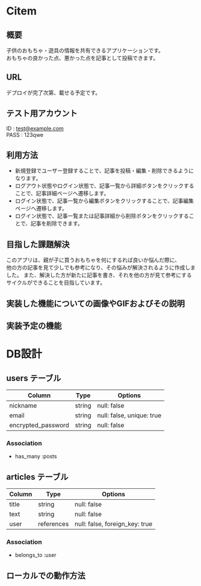 # Citem


## 概要
子供のおもちゃ・遊具の情報を共有できるアプリケーションです。  
おもちゃの良かった点、悪かった点を記事として投稿できます。


## URL
デプロイが完了次第、載せる予定です。


## テスト用アカウント
ID : test@example.com  
PASS : 123qwe


## 利用方法
- 新規登録でユーザー登録することで、記事を投稿・編集・削除できるようになります。
- ログアウト状態やログイン状態で、記事一覧から詳細ボタンをクリックすることで、記事詳細ページへ遷移します。
- ログイン状態で、記事一覧から編集ボタンをクリックすることで、記事編集ページへ遷移します。
- ログイン状態で、記事一覧または記事詳細から削除ボタンをクリックすることで、記事を削除できます。


## 目指した課題解決
このアプリは、親が子に買うおもちゃを何にするれば良いか悩んだ際に、  
他の方の記事を見て少しでも参考になり、その悩みが解決されるように作成しました。
また、解決した方が新たに記事を書き、それを他の方が見て参考にするサイクルができることを目指しています。


## 実装した機能についての画像やGIFおよびその説明


## 実装予定の機能


# DB設計

## users テーブル

| Column             | Type   | Options                   |
| ------------------ | ------ | ------------------------- |
| nickname           | string | null: false               |
| email              | string | null: false, unique: true |
| encrypted_password | string | null: false               |

### Association

- has_many :posts

## articles テーブル

| Column | Type       | Options                        |
| ------ | ---------- | ------------------------------ |
| title  | string     | null: false                    |
| text   | string     | null: false                    |
| user   | references | null: false, foreign_key: true |

### Association

- belongs_to :user


## ローカルでの動作方法